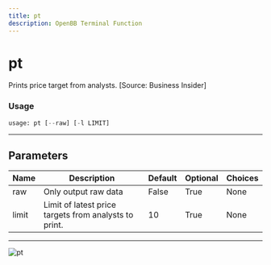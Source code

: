 ```yaml
---
title: pt
description: OpenBB Terminal Function
---
```


# pt

Prints price target from analysts. [Source: Business Insider]

### Usage 
```python
usage: pt [--raw] [-l LIMIT]
```

---
## Parameters

| Name | Description | Default | Optional | Choices |
| ---- | ----------- | ------- | -------- | ------- |
| raw | Only output raw data | False | True | None |
| limit | Limit of latest price targets from analysts to print. | 10 | True | None |


---
![pt](https://user-images.githubusercontent.com/46355364/154235470-58ed232e-116e-442a-bffe-8e855eba3bda.png)

